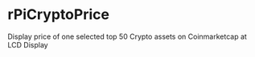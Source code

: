 # rPiCryptoPrice
Display price of one selected top 50 Crypto assets on Coinmarketcap at LCD Display

